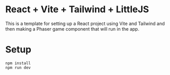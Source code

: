 # React + Vite + Tailwind + LittleJS

This is a template for setting up a React project using Vite and Tailwind and then making a Phaser game component that will run in the app. 

# Setup
```
npm install
npm run dev
```